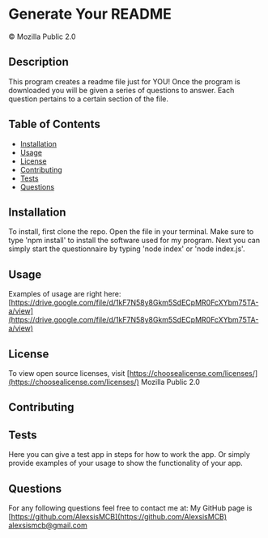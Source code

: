 # Generate Your README
&copy; Mozilla Public 2.0

## Description
This program creates a readme file just for YOU! Once the program is downloaded you will be given a series of questions to answer. Each question pertains to a certain section of the file.

## Table of Contents
* [Installation](#Installation)
* [Usage](#Usage)
* [License](#License)
* [Contributing](#Contributing)
* [Tests](#Tests)
* [Questions](#Questions)
  
## Installation
To install, first clone the repo. Open the file in your terminal. Make sure to type 'npm install' to install the software used for my program. Next you can simply start the questionnaire by typing 'node index' or 'node index.js'.

## Usage
Examples of usage are right here: [https://drive.google.com/file/d/1kF7N58y8Gkm5SdECpMR0FcXYbm75TA-a/view](https://drive.google.com/file/d/1kF7N58y8Gkm5SdECpMR0FcXYbm75TA-a/view)

## License
To view open source licenses, visit [https://choosealicense.com/licenses/](https://choosealicense.com/licenses/)
Mozilla Public 2.0

## Contributing
      
## Tests
Here you can give a test app in steps for how to work the app. Or simply provide examples of your usage to show the functionality of your app.

## Questions
For any following questions feel free to contact me at:
My GitHub page is [https://github.com/AlexsisMCB](https://github.com/AlexsisMCB)
[alexsismcb@gmail.com](alexsismcb@gmail.com)
